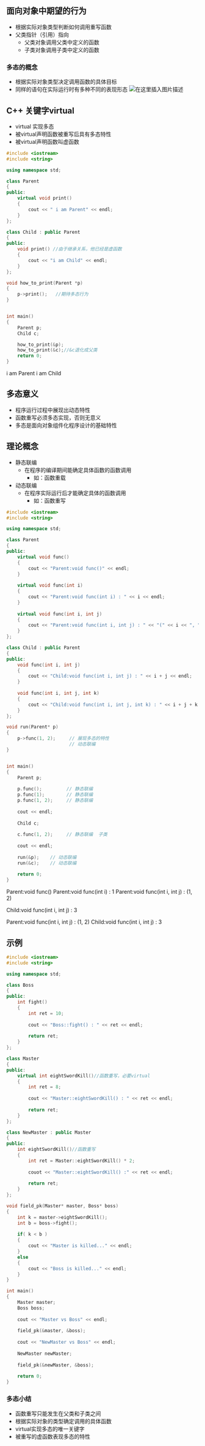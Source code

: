## 面向对象中期望的行为
- 根据实际对象类型判断如何调用重写函数
- 父类指针（引用）指向
	-  父类对象调用父类中定义的函数
	- 子类对象调用子类中定义的函数

### 多态的概念
- 根据实际对象类型决定调用函数的具体目标
- 同样的语句在实际运行时有多种不同的表现形态
![在这里插入图片描述](https://img-blog.csdnimg.cn/20200627103201655.png?x-oss-process=image/watermark,type_ZmFuZ3poZW5naGVpdGk,shadow_10,text_aHR0cHM6Ly9ibG9nLmNzZG4ubmV0L3dlaXhpbl80MjE3Mzk0OA==,size_16,color_FFFFFF,t_70)

## C++ 关键字virtual
- virtual 实现多态
- 被virtual声明函数被重写后具有多态特性
- 被virtual声明函数叫虚函数

```cpp
#include <iostream>
#include <string>

using namespace std;

class Parent
{
public:
	virtual void print()
	{
		cout << " i am Parent" << endl;
	}
};

class Child : public Parent
{
public:
	void print() //由于继承关系，他已经是虚函数
	{
		cout << "i am Child" << endl;
	}
};

void how_to_print(Parent *p)
{
	p->print();   //期待多态行为
}


int main()
{
	Parent p;
    Child c;

	how_to_print(&p);
	how_to_print(&c);//&c退化成父类
    return 0;
}
```
 i am Parent
i am Child

## 多态意义
- 程序运行过程中展现出动态特性
- 函数重写必须多态实现，否则无意义
- 多态是面向对象组件化程序设计的基础特性

## 理论概念
- 静态联编
	- 在程序的编译期间能确定具体函数的函数调用
		-  如：函数重载
- 动态联编
	-  在程序实际运行后才能确定具体的函数调用
		- 如：函数重写

```cpp
#include <iostream>
#include <string>

using namespace std;

class Parent
{
public:
    virtual void func()
    {
        cout << "Parent:void func()" << endl;
    }
    
    virtual void func(int i)
    {
        cout << "Parent:void func(int i) : " << i << endl;
    }
    
    virtual void func(int i, int j)
    {
        cout << "Parent:void func(int i, int j) : " << "(" << i << ", " << j << ")" << endl;
    }
};

class Child : public Parent
{
public:
    void func(int i, int j)
    {
        cout << "Child:void func(int i, int j) : " << i + j << endl;
    }
    
    void func(int i, int j, int k)
    {
        cout << "Child:void func(int i, int j, int k) : " << i + j + k << endl;
    }
};

void run(Parent* p)
{
    p->func(1, 2);     // 展现多态的特性
                       // 动态联编
}


int main()
{
    Parent p;
    
    p.func();         // 静态联编
    p.func(1);        // 静态联编
    p.func(1, 2);     // 静态联编
    
    cout << endl;
    
    Child c;
    
    c.func(1, 2);     // 静态联编  子类
    
    cout << endl;
    
    run(&p);	// 动态联编
    run(&c);	// 动态联编
    
    return 0;
}

```
Parent:void func()
Parent:void func(int i) : 1
Parent:void func(int i, int j) : (1, 2)

Child:void func(int i, int j) : 3

Parent:void func(int i, int j) : (1, 2)
Child:void func(int i, int j) : 3


## 示例

```cpp
#include <iostream>
#include <string>

using namespace std;

class Boss
{
public:
    int fight()
    {
        int ret = 10;
        
        cout << "Boss::fight() : " << ret << endl;
        
        return ret;
    }
};

class Master
{
public:
    virtual int eightSwordKill()//函数重写，必要virtual
    {
        int ret = 8;
        
        cout << "Master::eightSwordKill() : " << ret << endl;
        
        return ret;
    }
};

class NewMaster : public Master
{
public:
	int eightSwordKill()//函数重写
	{
		int ret = Master::eightSwordKill() * 2;
		
		couot << "Master::eightSwordKill() :" << ret << endl;
		
		return ret;
	}
};

void field_pk(Master* master, Boss* boss)
{
    int k = master->eightSwordKill();
    int b = boss->fight();
    
    if( k < b )
    {
        cout << "Master is killed..." << endl;
    }
    else
    {
        cout << "Boss is killed..." << endl;
    }
}

int main()
{
    Master master;
    Boss boss;
    
    cout << "Master vs Boss" << endl;
    
    field_pk(&master, &boss);
    
    cout << "NewMaster vs Boss" << endl;
    
    NewMaster newMaster;
    
    field_pk(&newMaster, &boss);
    
    return 0;
}

```
### 多态小结
- 函数重写只能发生在父类和子类之间
- 根据实际对象的类型确定调用的具体函数
- virtual实现多态的唯一关键字
- 被重写的虚函数表现多态的特性